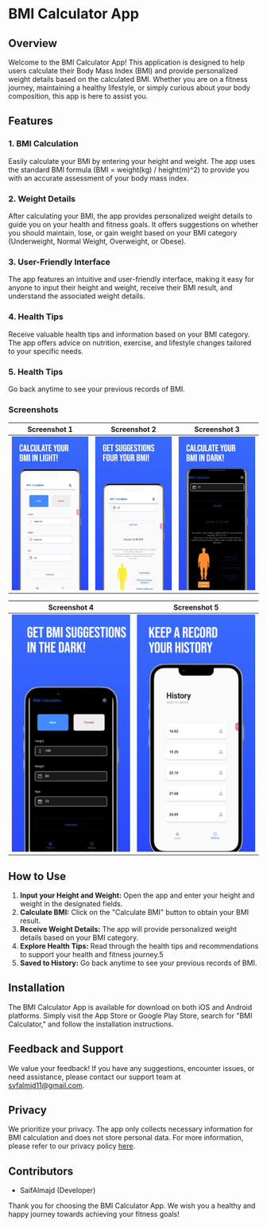 # BMI Calculator App

## Overview

Welcome to the BMI Calculator App! This application is designed to help users calculate their Body Mass Index (BMI) and provide personalized weight details based on the calculated BMI. Whether you are on a fitness journey, maintaining a healthy lifestyle, or simply curious about your body composition, this app is here to assist you.

## Features

### 1. BMI Calculation

Easily calculate your BMI by entering your height and weight. The app uses the standard BMI formula (BMI = weight(kg) / height(m)^2) to provide you with an accurate assessment of your body mass index.

### 2. Weight Details

After calculating your BMI, the app provides personalized weight details to guide you on your health and fitness goals. It offers suggestions on whether you should maintain, lose, or gain weight based on your BMI category (Underweight, Normal Weight, Overweight, or Obese).

### 3. User-Friendly Interface

The app features an intuitive and user-friendly interface, making it easy for anyone to input their height and weight, receive their BMI result, and understand the associated weight details.

### 4. Health Tips

Receive valuable health tips and information based on your BMI category. The app offers advice on nutrition, exercise, and lifestyle changes tailored to your specific needs.

### 5. Health Tips

Go back anytime to see your previous records of BMI.

### Screenshots

| Screenshot 1                                    | Screenshot 2                                    | Screenshot 3                                    |
|-------------------------------------------------|-------------------------------------------------|-------------------------------------------------|
| ![Screenshot 1](assets/screenshots/image1.jpeg) | ![Screenshot 2](assets/screenshots/image2.jpeg) | ![Screenshot 3](assets/screenshots/image3.jpeg) |

| Screenshot 4                                    | Screenshot 5                                    |
|-------------------------------------------------|-------------------------------------------------|
| ![Screenshot 4](assets/screenshots/image4.jpeg) | ![Screenshot 5](assets/screenshots/image5.jpeg) |



## How to Use

1. **Input your Height and Weight:** Open the app and enter your height and weight in the designated fields.
2. **Calculate BMI:** Click on the "Calculate BMI" button to obtain your BMI result.
3. **Receive Weight Details:** The app will provide personalized weight details based on your BMI category.
4. **Explore Health Tips:** Read through the health tips and recommendations to support your health and fitness journey.5
5. **Saved to History:** Go back anytime to see your previous records of BMI.

## Installation

The BMI Calculator App is available for download on both iOS and Android platforms. Simply visit the App Store or Google Play Store, search for "BMI Calculator," and follow the installation instructions.

## Feedback and Support

We value your feedback! If you have any suggestions, encounter issues, or need assistance, please contact our support team at syfalmjd11@gmail.com.

## Privacy

We prioritize your privacy. The app only collects necessary information for BMI calculation and does not store personal data. For more information, please refer to our privacy policy [here](https://www.freeprivacypolicy.com/live/0b614708-40cf-4cb9-845e-91053a26ec78).

## Contributors

- SaifAlmajd (Developer)


Thank you for choosing the BMI Calculator App. We wish you a healthy and happy journey towards achieving your fitness goals!